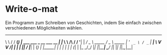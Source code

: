 # Write-o-mat
Ein Programm zum Schreiben von Geschichten, indem Sie einfach zwischen verschiedenen Möglichkeiten wählen.

__        __    _ _                                                 _   
\ \      / / __(_) |_ ___            ___            _ __ ___   __ _| |_ 
 \ \ /\ / / '__| | __/ _ \  _____   / _ \   _____  | '_ ` _ \ / _` | __|
  \ V  V /| |  | | ||  __/ |_____| | (_) | |_____| | | | | | | (_| | |_ 
   \_/\_/ |_|  |_|\__\___|          \___/          |_| |_| |_|\__,_|\__|
                                                                        
   
   
